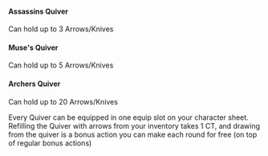 #### Assassins Quiver
Can hold up to 3 Arrows/Knives

#### Muse's Quiver
Can hold up to 5 Arrows/Knives

#### Archers Quiver
Can hold up to 20 Arrows/Knives

Every Quiver can be equipped in one equip slot on your character sheet.
Refilling the Quiver with arrows from your inventory takes 1 CT, and drawing from the quiver is a bonus action you can make each round for free (on top of regular bonus actions)